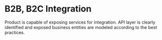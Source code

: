#
# B2B, B2C Integration
	
Product is capable of exposing services for integration. API layer is clearly identified and exposed business entities are modeled according to the best practices.